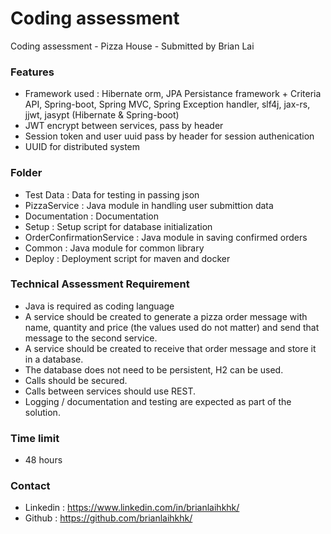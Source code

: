 # Coding assessment
Coding assessment - Pizza House - Submitted by Brian Lai

### Features

- Framework used : Hibernate orm, JPA Persistance framework + Criteria API, Spring-boot, Spring MVC, Spring Exception handler, slf4j, jax-rs, jjwt, jasypt (Hibernate & Spring-boot)
- JWT encrypt between services, pass by header
- Session token and user uuid pass by header for session authenication
- UUID for distributed system

### Folder

- Test Data : Data for testing in passing json
- PizzaService : Java module in handling user submittion data
- Documentation : Documentation
- Setup : Setup script for database initialization
- OrderConfirmationService : Java module in saving confirmed orders
- Common : Java module for common library
- Deploy : Deployment script for maven and docker

### Technical Assessment Requirement

- Java is required as coding language
- A service should be created to generate a pizza order message with name, quantity and price (the values used do not matter) and send that message to the second service.
- A service should be created to receive that order message and store it in a database.
- The database does not need to be persistent, H2 can be used.
- Calls should be secured.
- Calls between services should use REST.
- Logging / documentation and testing are expected as part of the solution.

### Time limit

- 48 hours

### Contact
- Linkedin : https://www.linkedin.com/in/brianlaihkhk/
- Github : https://github.com/brianlaihkhk/
